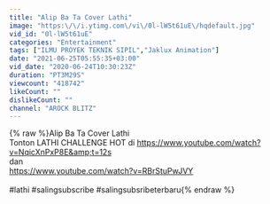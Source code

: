 ```yaml
---
title: "Alip Ba Ta Cover Lathi"
image: "https:\/\/i.ytimg.com\/vi\/0l-lW5t61uE\/hqdefault.jpg"
vid_id: "0l-lW5t61uE"
categories: "Entertainment"
tags: ["ILMU PROYEK TEKNIK SIPIL","Jaklux Animation"]
date: "2021-06-25T05:55:35+03:00"
vid_date: "2020-06-24T10:30:23Z"
duration: "PT3M29S"
viewcount: "418742"
likeCount: ""
dislikeCount: ""
channel: "AROCK BLITZ"
---
```

{% raw %}Alip Ba Ta Cover Lathi<br />Tonton LATHI CHALLENGE HOT  di <a rel="nofollow" target="blank" href="https://www.youtube.com/watch?v=NqicXnPxP8E&amp;t=12s">https://www.youtube.com/watch?v=NqicXnPxP8E&amp;t=12s</a> <br />dan<br /><a rel="nofollow" target="blank" href="https://www.youtube.com/watch?v=RBrStuPwJVY">https://www.youtube.com/watch?v=RBrStuPwJVY</a><br /><br />#lathi #salingsubscribe #salingsubsribeterbaru{% endraw %}
